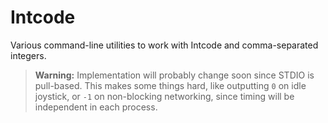 # Intcode

Various command-line utilities to work with Intcode and comma-separated
integers.

> **Warning:** Implementation will probably change soon since STDIO is
> pull-based. This makes some things hard, like outputting `0` on idle joystick,
> or `-1` on non-blocking networking, since timing will be independent in each
> process.

